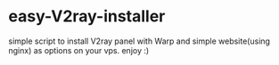# easy-V2ray-installer
simple script to install V2ray panel with Warp and simple website(using nginx) as options on your vps. enjoy :)
